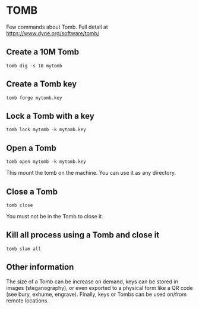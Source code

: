 # TOMB

Few commands about Tomb. Full detail at https://www.dyne.org/software/tomb/

## Create a 10M Tomb
```
tomb dig -s 10 mytomb
```
## Create a Tomb key
```
tomb forge mytomb.key
```
## Lock a Tomb with a key
```
tomb lock mytomb -k mytomb.key
```
## Open a Tomb
```
tomb open mytomb -k mytomb.key
```
This mount the tomb on the machine. You can use it as any directory.
## Close a Tomb
```
tomb close
```
You must not be in the Tomb to close it.
## Kill all process using a Tomb and close it
```
tomb slam all
```
## Other information
The size of a Tomb can be increase on demand, keys can be stored in images (steganography), or even exported to a physical form like a QR code (see bury, exhume, engrave). Finally, keys or Tombs can be used on/from remote locations.
